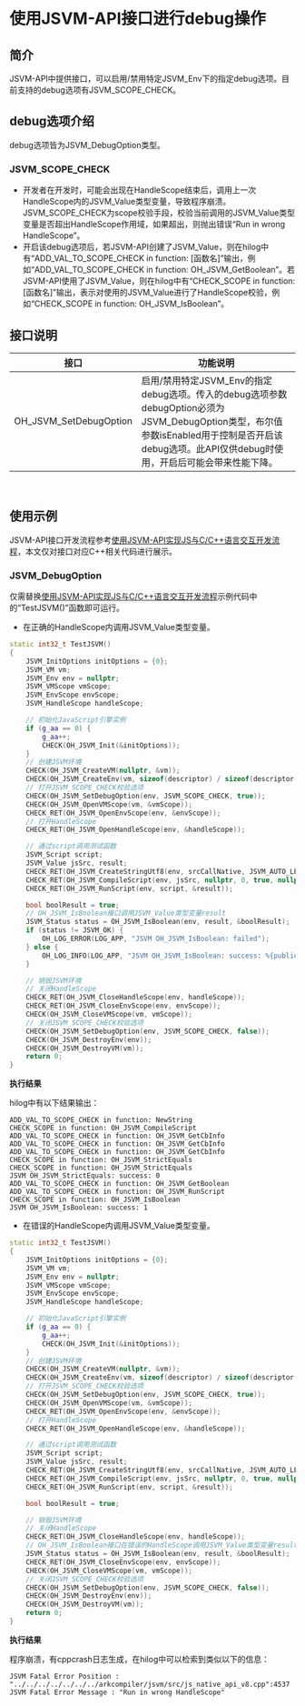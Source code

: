 # 使用JSVM-API接口进行debug操作
<!--Kit: NDK Development-->
<!--Subsystem: arkcompiler-->
<!--Owner: @yuanxiaogou; @string_sz-->
<!--SE: @knightaoko-->
<!--TSE: @test_lzz-->

## 简介

JSVM-API中提供接口，可以启用/禁用特定JSVM_Env下的指定debug选项。目前支持的debug选项有JSVM_SCOPE_CHECK。
 
## debug选项介绍

debug选项皆为JSVM_DebugOption类型。
 
### JSVM_SCOPE_CHECK

- 开发者在开发时，可能会出现在HandleScope结束后，调用上一次HandleScope内的JSVM_Value类型变量，导致程序崩溃。JSVM_SCOPE_CHECK为scope校验手段，校验当前调用的JSVM_Value类型变量是否超出HandleScope作用域，如果超出，则抛出错误“Run in wrong HandleScope”。
- 开启该debug选项后，若JSVM-API创建了JSVM_Value，则在hilog中有“ADD_VAL_TO_SCOPE_CHECK in function: [函数名]”输出，例如“ADD_VAL_TO_SCOPE_CHECK in function: OH_JSVM_GetBoolean”。若JSVM-API使用了JSVM_Value，则在hilog中有“CHECK_SCOPE in function: [函数名]”输出，表示对使用的JSVM_Value进行了HandleScope校验，例如“CHECK_SCOPE in function: OH_JSVM_IsBoolean”。
 
## 接口说明

| 接口                                    | 功能说明                       |
|-----------------------------------------|-------------------------------|
| OH_JSVM_SetDebugOption                  | 启用/禁用特定JSVM_Env的指定debug选项。传入的debug选项参数debugOption必须为JSVM_DebugOption类型，布尔值参数isEnabled用于控制是否开启该debug选项。此API仅供debug时使用，开启后可能会带来性能下降。|

 
## 使用示例

JSVM-API接口开发流程参考[使用JSVM-API实现JS与C/C++语言交互开发流程](use-jsvm-process.md)，本文仅对接口对应C++相关代码进行展示。

### JSVM_DebugOption

仅需替换[使用JSVM-API实现JS与C/C++语言交互开发流程](use-jsvm-process.md)示例代码中的“TestJSVM()”函数即可运行。

- 在正确的HandleScope内调用JSVM_Value类型变量。
```cpp
static int32_t TestJSVM()
{
    JSVM_InitOptions initOptions = {0};
    JSVM_VM vm;
    JSVM_Env env = nullptr;
    JSVM_VMScope vmScope;
    JSVM_EnvScope envScope;
    JSVM_HandleScope handleScope;

    // 初始化JavaScript引擎实例
    if (g_aa == 0) {
        g_aa++;
        CHECK(OH_JSVM_Init(&initOptions));
    }
    // 创建JSVM环境
    CHECK(OH_JSVM_CreateVM(nullptr, &vm));
    CHECK(OH_JSVM_CreateEnv(vm, sizeof(descriptor) / sizeof(descriptor[0]), descriptor, &env));
    // 打开JSVM_SCOPE_CHECK校验选项
    CHECK(OH_JSVM_SetDebugOption(env, JSVM_SCOPE_CHECK, true));
    CHECK(OH_JSVM_OpenVMScope(vm, &vmScope));
    CHECK_RET(OH_JSVM_OpenEnvScope(env, &envScope));
    // 打开HandleScope
    CHECK_RET(OH_JSVM_OpenHandleScope(env, &handleScope));

    // 通过script调用测试函数
    JSVM_Script script;
    JSVM_Value jsSrc, result;
    CHECK_RET(OH_JSVM_CreateStringUtf8(env, srcCallNative, JSVM_AUTO_LENGTH, &jsSrc));
    CHECK_RET(OH_JSVM_CompileScript(env, jsSrc, nullptr, 0, true, nullptr, &script));
    CHECK_RET(OH_JSVM_RunScript(env, script, &result));

    bool boolResult = true;
    // OH_JSVM_IsBoolean接口调用JSVM_Value类型变量result
    JSVM_Status status = OH_JSVM_IsBoolean(env, result, &boolResult);
    if (status != JSVM_OK) {
        OH_LOG_ERROR(LOG_APP, "JSVM OH_JSVM_IsBoolean: failed");
    } else {
        OH_LOG_INFO(LOG_APP, "JSVM OH_JSVM_IsBoolean: success: %{public}d", boolResult);
    }

    // 销毁JSVM环境
    // 关闭HandleScope
    CHECK_RET(OH_JSVM_CloseHandleScope(env, handleScope));
    CHECK_RET(OH_JSVM_CloseEnvScope(env, envScope));
    CHECK(OH_JSVM_CloseVMScope(vm, vmScope));
    // 关闭JSVM_SCOPE_CHECK校验选项
    CHECK(OH_JSVM_SetDebugOption(env, JSVM_SCOPE_CHECK, false));
    CHECK(OH_JSVM_DestroyEnv(env));
    CHECK(OH_JSVM_DestroyVM(vm));
    return 0;
}
```
**执行结果**

hilog中有以下结果输出：

```
ADD_VAL_TO_SCOPE_CHECK in function: NewString
CHECK_SCOPE in function: OH_JSVM_CompileScript
ADD_VAL_TO_SCOPE_CHECK in function: OH_JSVM_GetCbInfo
ADD_VAL_TO_SCOPE_CHECK in function: OH_JSVM_GetCbInfo
ADD_VAL_TO_SCOPE_CHECK in function: OH_JSVM_GetCbInfo
CHECK_SCOPE in function: OH_JSVM_StrictEquals
CHECK_SCOPE in function: OH_JSVM_StrictEquals
JSVM OH_JSVM_StrictEquals: success: 0
ADD_VAL_TO_SCOPE_CHECK in function: OH_JSVM_GetBoolean
ADD_VAL_TO_SCOPE_CHECK in function: OH_JSVM_RunScript
CHECK_SCOPE in function: OH_JSVM_IsBoolean
JSVM OH_JSVM_IsBoolean: success: 1
```

- 在错误的HandleScope内调用JSVM_Value类型变量。

```cpp
static int32_t TestJSVM()
{
    JSVM_InitOptions initOptions = {0};
    JSVM_VM vm;
    JSVM_Env env = nullptr;
    JSVM_VMScope vmScope;
    JSVM_EnvScope envScope;
    JSVM_HandleScope handleScope;

    // 初始化JavaScript引擎实例
    if (g_aa == 0) {
        g_aa++;
        CHECK(OH_JSVM_Init(&initOptions));
    }
    // 创建JSVM环境
    CHECK(OH_JSVM_CreateVM(nullptr, &vm));
    CHECK(OH_JSVM_CreateEnv(vm, sizeof(descriptor) / sizeof(descriptor[0]), descriptor, &env));
    // 打开JSVM_SCOPE_CHECK校验选项
    CHECK(OH_JSVM_SetDebugOption(env, JSVM_SCOPE_CHECK, true));
    CHECK(OH_JSVM_OpenVMScope(vm, &vmScope));
    CHECK_RET(OH_JSVM_OpenEnvScope(env, &envScope));
    // 打开HandleScope
    CHECK_RET(OH_JSVM_OpenHandleScope(env, &handleScope));

    // 通过script调用测试函数
    JSVM_Script script;
    JSVM_Value jsSrc, result;
    CHECK_RET(OH_JSVM_CreateStringUtf8(env, srcCallNative, JSVM_AUTO_LENGTH, &jsSrc));
    CHECK_RET(OH_JSVM_CompileScript(env, jsSrc, nullptr, 0, true, nullptr, &script));
    CHECK_RET(OH_JSVM_RunScript(env, script, &result));

    bool boolResult = true;

    // 销毁JSVM环境
    // 关闭HandleScope
    CHECK_RET(OH_JSVM_CloseHandleScope(env, handleScope));
    // OH_JSVM_IsBoolean接口在错误的HandleScope调用JSVM_Value类型变量result
    JSVM_Status status = OH_JSVM_IsBoolean(env, result, &boolResult);
    CHECK_RET(OH_JSVM_CloseEnvScope(env, envScope));
    CHECK(OH_JSVM_CloseVMScope(vm, vmScope));
    // 关闭JSVM_SCOPE_CHECK校验选项
    CHECK(OH_JSVM_SetDebugOption(env, JSVM_SCOPE_CHECK, false));
    CHECK(OH_JSVM_DestroyEnv(env));
    CHECK(OH_JSVM_DestroyVM(vm));
    return 0;
}
```
**执行结果**

程序崩溃，有cppcrash日志生成，在hilog中可以检索到类似以下的信息：
```
JSVM Fatal Error Position : "../../../../../../../arkcompiler/jsvm/src/js_native_api_v8.cpp":4537
JSVM Fatal Error Message : "Run in wrong HandleScope"
```